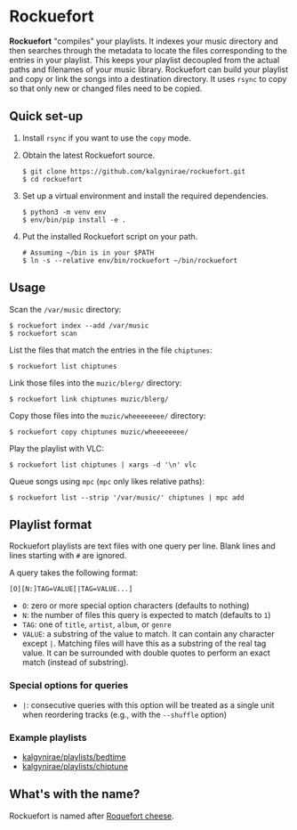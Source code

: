 Rockuefort
==========

**Rockuefort** "compiles" your playlists. It indexes your music
directory and then searches through the metadata to locate the files
corresponding to the entries in your playlist. This keeps your playlist
decoupled from the actual paths and filenames of your music library.
Rockuefort can build your playlist and copy or link the songs into a
destination directory. It uses `rsync` to copy so that only new or
changed files need to be copied.

Quick set-up
------------

1.  Install `rsync` if you want to use the `copy` mode.

2.  Obtain the latest Rockuefort source.

        $ git clone https://github.com/kalgynirae/rockuefort.git
        $ cd rockuefort

3.  Set up a virtual environment and install the required dependencies.

        $ python3 -m venv env
        $ env/bin/pip install -e .

4.  Put the installed Rockuefort script on your path.

        # Assuming ~/bin is in your $PATH
        $ ln -s --relative env/bin/rockuefort ~/bin/rockuefort

Usage
-----

Scan the `/var/music` directory:

    $ rockuefort index --add /var/music
    $ rockuefort scan

List the files that match the entries in the file `chiptunes`:

    $ rockuefort list chiptunes

Link those files into the `muzic/blerg/` directory:

    $ rockuefort link chiptunes muzic/blerg/

Copy those files into the `muzic/wheeeeeeee/` directory:

    $ rockuefort copy chiptunes muzic/wheeeeeeee/

Play the playlist with VLC:

    $ rockuefort list chiptunes | xargs -d '\n' vlc

Queue songs using `mpc` (`mpc` only likes relative paths):

    $ rockuefort list --strip '/var/music/' chiptunes | mpc add

Playlist format
---------------

Rockuefort playlists are text files with one query per line. Blank lines
and lines starting with `#` are ignored.

A query takes the following format:

    [O][N:]TAG=VALUE[|TAG=VALUE...]

*   `O`: zero or more special option characters (defaults to nothing)
*   `N`: the number of files this query is expected to match (defaults
    to `1`)
*   `TAG`: one of `title`, `artist`, `album`, or `genre`
*   `VALUE`: a substring of the value to match. It can contain any
    character except `|`. Matching files will have this as a substring
    of the real tag value. It can be surrounded with double quotes to
    perform an exact match (instead of substring).

### Special options for queries

*   `|`: consecutive queries with this option will be treated as a single unit
    when reordering tracks (e.g., with the `--shuffle` option)

### Example playlists

*   [kalgynirae/playlists/bedtime](https://bitbucket.org/kalgynirae/playlists/src/f25098b617df69227113b4a76050c84e95d348d9/bedtime?at=master)
*   [kalgynirae/playlists/chiptune](https://bitbucket.org/kalgynirae/playlists/src/f25098b617df69227113b4a76050c84e95d348d9/chiptune?at=master)

What's with the name?
---------------------

Rockuefort is named after [Roquefort
cheese](https://en.wikipedia.org/wiki/Roquefort).
